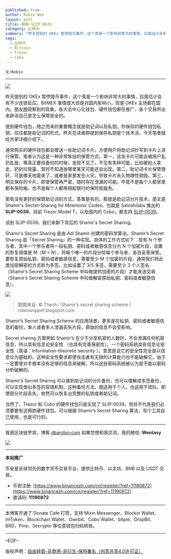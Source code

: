 ```yaml
---
published: true
author: Robin Wen
layout: post
title: 聊聊 SLIP-0039
category: 比特币
summary: "昨天提到的 OKEx 暂停提币事件，这个真是一个影响非常大的事情，后面估计会有不少连锁反应。BitMEX 事情很大但是对国内影响小，但是 OKEx 主场都在国内。朋友圈观察到的现象，各大去中心化钱包、硬件钱包都在推广，各个交易所出来辟谣自己是怎么保障安全的。Shamir’s Secret Sharing 可以做到助记词的分片备份，也可以理解成多签备份，可以实现类似多签的容错机制。这种备份方法，既适用于个人，也适用于团队。即使部分片段丢失，依然可以恢复出完整的私钥或者助记词。当然了，Trezor 和 Cobo 的硬件钱包只是实现了 SLIP-0039，但并不代表我们必须要要有这两款硬件钱包。可以根据 Shamir’s Secret Sharing 算法，写个工具自己使用，也是可行的。"
tags:
  - 比特币
  - Bitcoin
  - Trezor
  - Cobo
---
```


`文/Robin`

***

![](https://cdn.dbarobin.com/f29koc5.png)

昨天提到的 OKEx 暂停提币事件，这个真是一个影响非常大的事情，后面估计会有不少连锁反应。BitMEX 事情很大但是对国内影响小，但是 OKEx 主场都在国内。朋友圈观察到的现象，各大去中心化钱包、硬件钱包都在推广，各个交易所出来辟谣自己是怎么保障安全的。

提到硬件钱包，随之而来的重要概念就是助记词以及私钥。你保存的硬件钱包私钥，往往都是助记词的形式。昨天在读者群提到保存私钥是个技术活，今天笔者就给大家详细介绍下。

通常购买的硬件钱包都会赠送一张助记词卡片，方便用户将助记词抄写到卡片上进行保管。笔者认为这是一种非常笨拙的保管方式。第一，这张卡片可能会被用户乱扔乱放，等真正要找备份的时候，发现不见了。不见有多种可能，比如被别人拿走、扔到垃圾篓、暂时不知道放哪里某天可能还会出现。第二，助记词卡片保管很好，可是哪天地震来了，或者是家里发生火灾，导致卡片永久物理性销毁。第三，明文保存的卡片，即使保管再严密，随时存在泄漏的可能。毕竟不是每个人都家里都有保险箱，也不是每个人都用得起银行的保险柜服务。

那有没有更好的保管助记词的方式，答案是有的，那就是助记词分片技术，英文是 Shamir's Secret-Sharing for Mnemonic Codes，也就是 Satoshilabs 推出的 **SLIP-0039**。目前 Trezor Model T，以及国内的 Cobo，都支持 [SLIP-0039](https://github.com/satoshilabs/slips/blob/master/slip-0039.md)。

谈到 SLIP-0039，我们来聊下背后的 Shamir's Secret Sharing。

Shamir’s Secret Sharing 是由 Adi Shamir 创建的密码学算法。Shamir’s Secret Sharing 是「Secret Sharing」的一种实现。具体的工作方式如下：现有 N 个参与者，其中一个参与者将一段私钥、密码或者敏感信息分为 N 个加密片段，设置的恢复阈值是 M（M < N），将每个唯一的片段分给每个参与者，各自妥善保管。要恢复原始私钥、密码或者敏感信息，需要至少 M 个加密的片段。通常我们将此类加密解密的方式称为多签，比如设置了 3/5 多签，需要至少 3 个人签名（Shamir’s Secret Sharing Scheme 中叫做提供加密的片段）才能发送交易（Shamir’s Secret Sharing Scheme 中叫做解密原始私钥、密码或者敏感信息）。

![](https://cdn.dbarobin.com/dqVnbfA.png)

> 题图来自: © Thanh / Shamir’s secret sharing scheme / robinsnippet.blogspot.com

Shamir’s Secret Sharing Scheme 的应用场景，更多是在私钥、密码或者敏感信息的备份，单人或者多人泄漏丢失片段，原始的信息不会受影响。

Secret sharing 方案例如 Shamir’s 在少于分享机密的人数时，不会泄漏任何机密信息，所以具有信息论安全性 （也具有完善保密性）。一个密码系统具有信息论安全性（英语：Information-theoretic security ），意思是说它的安全性完全是以信息论为基础的。这种安全性要求即使攻击者有无限的计算能力也不能破解它。由于一定要使对手根本没有足够的信息来破解，所以这些密码系统被认为是不能以密码分析破解的。

Shamir’s Secret Sharing 可以做到助记词的分片备份，也可以理解成多签备份，可以实现类似多签的容错机制。这种备份方法，既适用于个人，也适用于团队。即使部分片段丢失，依然可以恢复出完整的私钥或者助记词。

当然了，Trezor 和 Cobo 的硬件钱包只是实现了 SLIP-0039，但并不代表我们必须要要有这两款硬件钱包。可以根据 Shamir’s Secret Sharing 算法，写个工具自己使用，也是可行的。

***

我是区块链罗宾，博客 [dbarobin.com](https://dbarobin.com/)
如果您想和我交流，我的微信: **Wentasy**

![](https://cdn.dbarobin.com/v4yywe2.png)

***

**本站推广**

币安是全球领先的数字货币交易平台，提供比特币、以太坊、BNB 以及 USDT 交易。

* 币安注册: [https://www.binancezh.com/cn/register/?ref=11190872](https://www.binancezh.com/cn/register/?ref=11190872)
* 邀请码: **11190872**

***

本博客开通了 Donate Cafe 打赏，支持 Mixin Messenger、Blockin Wallet、imToken、Blockchain Wallet、Ownbit、Cobo Wallet、bitpie、DropBit、BRD、Pine、Secrypto 等任意钱包扫码转账。

<center>
    <div class="--donate-button"
         data-button-id="f8b9df0d-af9a-460d-8258-d3f435445075"
    ></div>
</center>

***

–EOF–

版权声明：[自由转载-非商用-非衍生-保持署名（创意共享4.0许可证）](http://creativecommons.org/licenses/by-nc-nd/4.0/deed.zh)